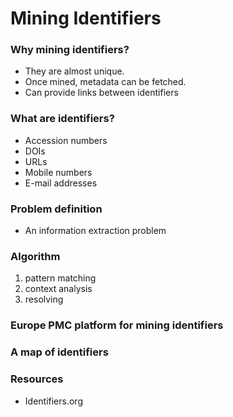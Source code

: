 # Mining Identifiers

### Why mining identifiers?

* They are almost unique.
* Once mined, metadata can be fetched.
* Can provide links between identifiers

### What are identifiers?

* Accession numbers
* DOIs
* URLs
* Mobile numbers
* E-mail addresses

### Problem definition

* An information extraction problem

### Algorithm

1. pattern matching
2. context analysis
3. resolving

### Europe PMC platform for mining identifiers

### A map of identifiers

### Resources

* Identifiers.org


